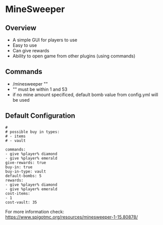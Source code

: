 # MineSweeper

## Overview
- A simple GUI for players to use
- Easy to use
- Can give rewards
- Ability to open game from other plugins (using commands)

## Commands
- /minesweeper "<mine amount>" 
- "<mine amount>" must be within 1 and 53
- if no mine amount specificed, default bomb value from config.yml will be used


## Default Configuration
```
# 
# possible buy in types:
# - items
# - vault

commands:
- give %player% diamond
- give %player% emerald
give-rewards: true
buy-in: true
buy-in-type: vault
default-bombs: 5
rewards:
- give %player% diamond
- give %player% emerald
cost-items:
- 1
cost-vault: 35

```

For more information check: https://www.spigotmc.org/resources/minesweeper-1-15.80878/
